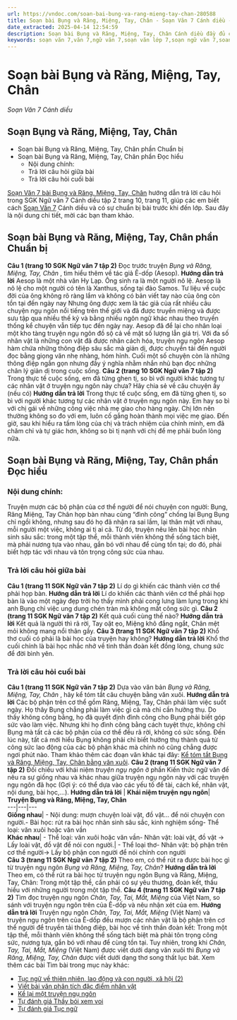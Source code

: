 ```yaml
---
url: https://vndoc.com/soan-bai-bung-va-rang-mieng-tay-chan-280588
title: Soạn bài Bụng và Răng, Miệng, Tay, Chân - Soạn Văn 7 Cánh diều - VnDoc.com
date_extracted: 2025-04-14 12:54:59
description: Soạn bài Bụng và Răng, Miệng, Tay, Chân Cánh diều đầy đủ các phần SGK Ngữ Văn 7 Cánh Diều tập 2, giúp các em dễ dàng chuẩn bị bài trước khi tới lớp.
keywords: soạn văn 7,văn 7,ngữ văn 7,soạn văn lớp 7,soạn ngữ văn 7,soan van 7,văn lớp 7,ngữ văn lớp 7,giải văn 7,soạn văn 7 tập 2,soạn văn lớp 7 tập 2,ngu van 7,Soạn bài Bụng và Răng Miệng Tay Chân,ngữ văn lớp 7 cánh diều,soạn văn 7 cánh diều,Bụng và Răng Miệng Tay Chân,ngữ văn 7 cánh diều,soạn văn 7 Bụng và Răng Miệng Tay Chân,văn 7 cánh diều,soan van 7 canh dieu
---
```


# Soạn bài Bụng và Răng, Miệng, Tay, Chân
 _Soạn Văn 7 Cánh diều_
## Soạn Bụng và Răng, Miệng, Tay, Chân
  * Soạn bài Bụng và Răng, Miệng, Tay, Chân phần Chuẩn bị
  * Soạn bài Bụng và Răng, Miệng, Tay, Chân phần Đọc hiểu 
    * Nội dung chính: 
    * Trả lời câu hỏi giữa bài
    * Trả lời câu hỏi cuối bài

[Soạn Văn 7 bài Bụng và Răng, Miệng, Tay, Chân](<https://vndoc.com/soan-bai-bung-va-rang-mieng-tay-chan-280588>) hướng dẫn trả lời câu hỏi trong SGK Ngữ văn 7 Cánh diều tập 2 trang 10, trang 11, giúp các em biết cách [Soạn Văn 7](<https://vndoc.com/ngu-van-7-tap-1-cd>) Cánh diều và có sự chuẩn bị bài trước khi đến lớp. Sau đây là nội dung chi tiết, mời các bạn tham khảo.
## Soạn bài Bụng và Răng, Miệng, Tay, Chân phần Chuẩn bị
**Câu 1 \(trang 10 SGK Ngữ văn 7 tập 2\)**
Đọc trước truyện _Bụng vả Răng, Miệng, Tay, Chân_ , tìm hiểu thêm về tác giả Ê-dốp \(Aesop\).
**Hướng dẫn trả lời**
Aesop là một nhà văn Hy Lạp. Ông sinh ra là một người nô lệ. Aesop là nô lệ cho một người có tên là Xanthus, sống tại đảo Samos.
Tư liệu về cuộc đời của ông không rõ ràng lắm và không có bản viết tay nào của ông còn tồn tại đến ngày nay Nhưng ông được xem là tác giả của rất nhiều câu chuyện ngụ ngôn nổi tiếng trên thế giới và đã được truyền miệng và được sưu tập qua nhiều thế kỷ và bằng nhiều ngôn ngữ khác nhau theo truyền thống kể chuyện vẫn tiếp tục đến ngày nay.
Aesop đã để lại cho nhân loại một kho tàng truyện ngụ ngôn đồ sộ cả về mặt số lượng lẫn giá trị. Với đa số nhân vật là những con vật đã được nhân cách hóa, truyện ngụ ngôn Aesop hàm chứa những thông điệp sâu sắc mà giản dị, được chuyển tải đến người đọc bằng giọng văn nhẹ nhàng, hóm hỉnh. Cuối một số chuyện còn là những thông điệp ngắn gọn nhưng đầy ý nghĩa nhằm nhắn nhủ bạn đọc những chân lý giản dị trong cuộc sống.
**Câu 2 \(trang 10 SGK Ngữ văn 7 tập 2\)**
Trong thực tế cuộc sống, em đã từng ghen tị, so bì với người khác tương tự các nhân vật ở truyện ngụ ngôn này chưa? Hãy chia sẻ về câu chuyện ấy \(nếu có\)
**Hướng dẫn trả lời**
Trong thực tế cuộc sống, em đã từng ghen tị, so bì với người khác tương tự các nhân vật ở truyện ngụ ngôn này. Em hay so bì với chị gái về những công việc nhà mẹ giao cho hàng ngày. Chị lớn nên thường không so đo với em, luôn cố gắng hoàn thành mọi việc mẹ giao. Đến giờ, sau khi hiểu ra tấm lòng của chị và trách nhiệm của chính mình, em đã chăm chỉ và tự giác hơn, không so bì tị nạnh với chị để mẹ phải buồn lòng nữa.
## **Soạn bài Bụng và Răng, Miệng, Tay, Chân phần Đọc hiểu**
### **Nội dung chính:**
Truyện mượn các bộ phận của cơ thể người để nói chuyện con người: Bụng, Răng Miệng, Tay Chân họp bàn nhau cùng “đình công” chống lại Bụng Bụng chỉ ngồi không, nhưng sau đó họ đã nhận ra sai lầm, lại thân mật với nhau, mỗi người một việc, không ai tị ai cả. Từ đó, truyện nêu lên bài học nhân sinh sâu sắc: trong một tập thể, mỗi thành viên không thể sống tách biệt, mà phải nương tựa vào nhau, gắn bó với nhau để cùng tồn tại; do đó, phải biết hợp tác với nhau và tôn trọng công sức của nhau.
### **Trả lời câu hỏi giữa bài**
**Câu 1 \(trang 11 SGK Ngữ văn 7 tập 2\)**
Lí do gì khiến các thành viên cơ thể phải họp bàn.
**Hướng dẫn trả lời**
Lí do khiến các thành viên cơ thể phải họp bàn là vào một ngày đẹp trời họ thấy mình phải cong lưng làm lụng trong khi anh Bụng chỉ việc ung dung chén tràn mà không mất công sức gì.
**Câu 2 \(trang 11 SGK Ngữ văn 7 tập 2\)**
Kết quả cuối cùng thế nào?
**Hướng dẫn trả lời**
Kết quả là người thì rã rời, Tay oặt ẹo, Miệng khô đắng ngắt, Chân mệt mỏi không mang nổi thân gầy.
**Câu 3 \(trang 11 SGK Ngữ văn 7 tập 2\)**
Khổ thơ cuối có phải là bài học của truyện hay không?
**Hướng dẫn trả lời**
Khổ thơ cuối chính là bài học nhắc nhở về tinh thần đoàn kết đồng lòng, chung sức để đời bình yên.
### **Trả lời câu hỏi cuối bài**
**Câu 1 \(trang 11 SGK Ngữ văn 7 tập 2\)**
Dựa vào văn bản _Bụng và Răng, Miệng, Tay, Chân_ , hãy kể tóm tắt câu chuyện bằng văn xuôi.
**Hướng dẫn trả lời**
Các bộ phận trên cơ thể gồm Răng, Miệng, Tay, Chân phải làm việc suốt ngày. Họ thây Bụng chẳng phải làm việc gì cả mà chỉ cần hưởng thụ. Do thấy không công bằng, họ đã quyết định đình công cho Bụng phải biết góp sức vào làm việc. Nhưng khi họ đình công bằng cách tuyệt thực, không chỉ Bụng mà tất cả các bộ phận của cơ thể đều rã rời, không có sức sống. Đến lúc này, tất cả mới hiểu Bụng không phải chỉ biết hưởng thụ thành quả từ công sức lao động của các bộ phận khác mà chính nó cũng chẳng được ngơi phút nào.
Tham khảo thêm các đoạn văn khác tại đây: [Kể tóm tắt Bụng và Răng, Miệng, Tay, Chân bằng văn xuôi](<https://vndoc.com/ke-tom-tat-bung-va-rang-mieng-tay-chan-bang-van-xuoi-281143>).
**Câu 2 \(trang 11 SGK Ngữ văn 7 tập 2\)**
Đối chiếu với khái niệm _truyện ngụ ngôn_ ở phần Kiến thức ngữ văn để nêu ra sự giống nhau và khác nhau giữa truyện ngụ ngôn này với các truyện ngụ ngôn đã học \(Gợi ý: có thể dựa vào các yếu tố đề tài, cách kế, nhân vật, nội dung, bài học,...\).
**Hướng dẫn trả lời**
| **Khái niệm truyện ngụ ngôn**| **Truyện Bụng và Răng, Miệng, Tay, Chân**  
---|---|---  
**Giống nhau**|  \- Nội dung: mượn chuyện loài vật, đồ vật… để nói chuyện con người.\- Bài học: rút ra bài học nhân sinh sâu sắc, kinh nghiệm sống\- Thể loại: văn xuôi hoặc văn vần  
**Khác nhau**|  \- Thể loại: văn xuôi hoặc văn vần\- Nhân vật: loài vật, đồ vật -> Lấy loài vật, đồ vật để nói con người.| \- Thể loại thơ\- Nhân vật: bộ phận trên cơ thể người-> Lấy bộ phận con người để nói chính con người  
**Câu 3 \(trang 11 SGK Ngữ văn 7 tập 2\)**
Theo em, có thể rút ra được bài học gì từ truyện ngụ ngôn _Bụng và Răng, Miệng, Tay, Chân_?
**Hướng dẫn trả lời**
Theo em, có thể rút ra bài học từ truyện ngụ ngôn Bụng và Răng, Miệng, Tay, Chân: Trong một tập thể, cần phải có sự yêu thương, đoàn kết, thấu hiểu với những người trong một tập thể.
**Câu 4 \(trang 11 SGK Ngữ văn 7 tập 2\)**
Tìm đọc truyện ngụ ngôn _Chân, Tay, Tai, Mắt, Miệng_ của Việt Nam, so sánh với truyện ngụ ngôn trên của Ê-dốp và nêu nhận xét của em.
**Hướng dẫn trả lời**
Truyện ngụ ngôn _Chân, Tay, Tai, Mắt, Miệng_ \(Việt Nam\) và truyện ngụ ngôn trên của Ê-dốp đều mượn các nhân vật là bộ phận trên cơ thể người để truyền tải thông điệp, bài học về tinh thần đoàn kết: Trong một tập thể, mỗi thành viên không thể sống tách biệt mà phải tôn trọng công sức, nương tựa, gắn bó với nhau để cùng tồn tại.
Tuy nhiên, trong khi _Chân, Tay, Tai, Mắt, Miệng_ \(Việt Nam\) được viết dưới dạng văn xuôi thì _Bụng và Răng, Miệng, Tay, Chân_ được viết dưới dạng thơ song thất lục bát.
Xem thêm các bài Tìm bài trong mục này khác:
  * [Tục ngữ về thiên nhiên, lao động và con người, xã hội \(2\)](</soan-bai-tuc-ngu-ve-thien-nhien-lao-dong-va-con-nguoi-xa-hoi-2-280590>)
  * [Viết bài văn phân tích đặc điểm nhân vật ](</soan-bai-viet-bai-van-phan-tich-dac-diem-nhan-vat-canh-dieu-280592>)
  * [Kể lại một truyện ngụ ngôn](</soan-bai-ke-lai-mot-truyen-ngu-ngon-280596>)
  * [Tự đánh giá Thầy bói xem voi](</soan-bai-tu-danh-gia-thay-boi-xem-voi-280598>)
  * [Tự đánh giá Tục ngữ](</soan-bai-tu-danh-gia-tuc-ngu-280601>)

